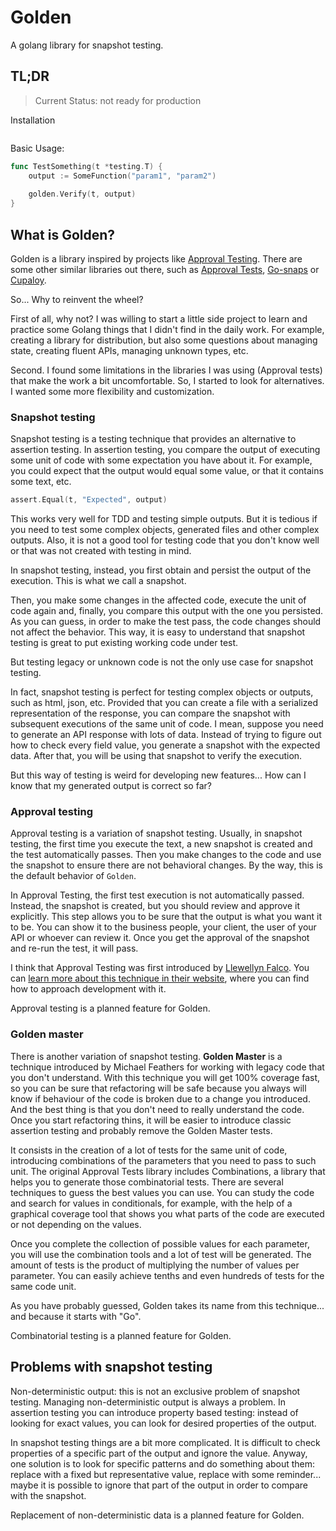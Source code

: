 # Golden

A golang library for snapshot testing.

## TL;DR

> Current Status: not ready for production

Installation

```shell

```

Basic Usage:

```go
func TestSomething(t *testing.T) {
	output := SomeFunction("param1", "param2")
	
	golden.Verify(t, output)
}
```

## What is Golden?

Golden is a library inspired by projects like [Approval Testing](https://approvaltests.com/). There are some other similar libraries out there, such as [Approval Tests](https://github.com/approvals/go-approval-tests), [Go-snaps](https://github.com/gkampitakis/go-snaps) or [Cupaloy](https://github.com/bradleyjkemp/cupaloy).

So... Why to reinvent the wheel?

First of all, why not? I was willing to start a little side project to learn and practice some Golang things that I didn't find in the daily work. For example, creating a library for distribution, but also some questions about managing state, creating fluent APIs, managing unknown types, etc. 

Second. I found some limitations in the libraries I was using (Approval tests) that make the work a bit uncomfortable. So, I started to look for alternatives. I wanted some more flexibility and customization.  

### Snapshot testing

Snapshot testing is a testing technique that provides an alternative to assertion testing. In assertion testing, you compare the output of executing some unit of code with some expectation you have about it. For example, you could expect that the output would equal some value, or that it contains some text, etc.

```go
assert.Equal(t, "Expected", output)
```

This works very well for TDD and testing simple outputs. But it is tedious if you need to test some complex objects, generated files and other complex outputs. Also, it is not a good tool for testing code that you don't know well or that was not created with testing in mind.

In snapshot testing, instead, you first obtain and persist the output of the execution. This is what we call a snapshot.

Then, you make some changes in the affected code, execute the unit of code again and, finally, you compare this output with the one you persisted. As you can guess, in order to make the test pass, the code changes should not affect the behavior. This way, it is easy to understand that snapshot testing is great to put existing working code under test.

But testing legacy or unknown code is not the only use case for snapshot testing.

In fact, snapshot testing is perfect for testing complex objects or outputs, such as html, json, etc. Provided that you can create a file with a serialized representation of the response, you can compare the snapshot with subsequent executions of the same unit of code. I mean, suppose you need to generate an API response with lots of data. Instead of trying to figure out how to check every field value, you generate a snapshot with the expected data. After that, you will be using that snapshot to verify the execution. 

But this way of testing is weird for developing new features... How can I know that my generated output is correct so far?

### Approval testing

Approval testing is a variation of snapshot testing. Usually, in snapshot testing, the first time you execute the text, a new snapshot is created and the test automatically passes. Then you make changes to the code and use the snapshot to ensure there are not behavioral changes. By the way, this is the default behavior of `Golden`.

In Approval Testing, the first test execution is not automatically passed. Instead, the snapshot is created, but you should review  and approve it explicitly. This step allows you to be sure that the output is what you want it to be. You can show it to the business people, your client, the user of your API or whoever can review it. Once you get the approval of the snapshot and re-run the test, it will pass.

I think that Approval Testing was first introduced by [Llewellyn Falco](https://twitter.com/llewellynfalco). You can [learn more about this technique in their website](https://approvaltests.com/), where you can find how to approach development with it.

Approval testing is a planned feature for Golden.

### Golden master

There is another variation of snapshot testing. **Golden Master** is a technique introduced by Michael Feathers for working with legacy code that you don't understand. With this technique you will get 100% coverage fast, so you can be sure that refactoring will be safe because you always will know if behaviour of the code is broken due to a change you introduced. And the best thing is that you don't need to really understand the code. Once you start refactoring thins, it will be easier to introduce classic assertion testing and probably remove the Golden Master tests.

It consists in the creation of a lot of tests for the same unit of code, introducing combinations of the parameters that you need to pass to such unit. The original Approval Tests library includes Combinations, a library that helps you to generate those combinatorial tests. There are several techniques to guess the best values you can use. You can study the code and search for values in conditionals, for example, with the help of a graphical coverage tool that shows you what parts of the code are executed or not depending on the values.

Once you complete the collection of possible values for each parameter, you will use the combination tools and a lot of test will be generated. The amount of tests is the product of multiplying the number of values per parameter. You can easily achieve tenths and even hundreds of tests for the same code unit.

As you have probably guessed, Golden takes its name from this technique... and because it starts with "Go". 

Combinatorial testing is a planned feature for Golden.

## Problems with snapshot testing

Non-deterministic output: this is not an exclusive problem of snapshot testing. Managing non-deterministic output is always a problem. In assertion testing you can introduce property based testing: instead of looking for exact values, you can look for desired properties of the output.

In snapshot testing things are a bit more complicated. It is difficult to check properties of a specific part of the output and ignore the value. Anyway, one solution is to look for specific patterns and do something about them: replace with a fixed but representative value, replace with some reminder... maybe it is possible to ignore that part of the output in order to compare with the snapshot.

Replacement of non-deterministic data is a planned feature for Golden.
